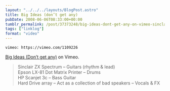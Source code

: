 ```yaml
---
layout: "../../../layouts/BlogPost.astro"
title: Big Ideas (don’t get any)
pubDate: 2008-06-06T08:33:00+00:00
tumblr_permalink: /post/37373248/big-ideas-dont-get-any-on-vimeo-sinclair-zx
tags: ["linklog"]
format: "video"
---
```


`vimeo: https://vimeo.com/1109226`

[Big Ideas (Don&rsquo;t get any)][1] on Vimeo.

> Sinclair ZX Spectrum &#8211; Guitars (rhythm & lead)<br>
> Epson LX-81 Dot Matrix Printer &#8211; Drums<br>
> HP Scanjet 3c &#8211; Bass Guitar<br>
> Hard Drive array &#8211; Act as a collection of bad speakers &#8211; Vocals & FX

[1]: https://vimeo.com/1109226
